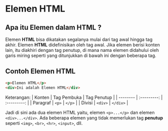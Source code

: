 # Elemen HTML

## Apa itu Elemen dalam HTML ?

Elemen __HTML__  bisa dikatakan segalanya mulai dari tag awal hingga tag akhir. Elemen __HTML__ didefinisikan oleh tag awal. Jika elemen berisi konten lain, itu diakhiri dengan tag penutup, di mana nama elemen didahului oleh garis miring seperti yang ditunjukkan di bawah ini dengan beberapa tag.

## Contoh Elemen HTML

```html
<p>Elemen HTML</p>
<div>Ini adalah Elemen HTML</div>
```

Keterangan:
| Konten   | Tag Pembuka | Tag Penutup |
| -------- | :---------: | :---------: |
| Paragraf |    `<p>`    |   `</p>`    |
| Divisi   |   `<div>`   |  `</div>`   |

Jadi di sini ada dua elemen HTML yaitu, elemen `<p>...</p>` dan elemen `<div>...</div>`. Ada beberapa elemen yang tidak memerlukan tag __penutup__ seperti `<img>`, `<br>`, `<hr>`, `<input>`, dll.

